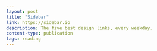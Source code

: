 ```yaml
---
layout: post
title: "Sidebar"
link: https://sidebar.io
description: The five best design links, every weekday.
content-type: publication
tags: reading
---
```

